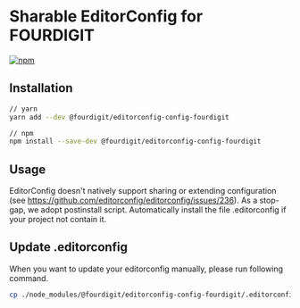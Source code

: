 # Sharable EditorConfig for FOURDIGIT

[![npm](https://img.shields.io/npm/v/@fourdigit/editorconfig-config-fourdigit.svg)](https://www.npmjs.com/package/@fourdigit/editorconfig-config-fourdigit)

## Installation

```sh
// yarn
yarn add --dev @fourdigit/editorconfig-config-fourdigit

// npm
npm install --save-dev @fourdigit/editorconfig-config-fourdigit
```

## Usage

EditorConfig doesn't natively support sharing or extending configuration (see https://github.com/editorconfig/editorconfig/issues/236).
As a stop-gap, we adopt postinstall script.
Automatically install the file .editorconfig if your project not contain it.

## Update .editorconfig

When you want to update your editorconfig manually, please run following command.

```sh
cp ./node_modules/@fourdigit/editorconfig-config-fourdigit/.editorconfig .editorconfig
```
